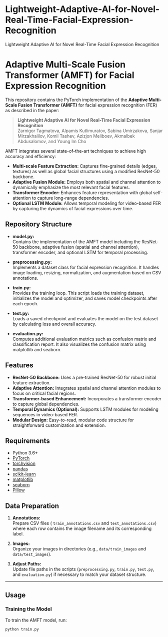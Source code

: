 # Lightweight-Adaptive-AI-for-Novel-Real-Time-Facial-Expression-Recognition
Lightweight Adaptive AI for Novel Real-Time Facial Expression Recognition
# Adaptive Multi-Scale Fusion Transformer (AMFT) for Facial Expression Recognition

This repository contains the PyTorch implementation of the **Adaptive Multi-Scale Fusion Transformer (AMFT)** for facial expression recognition (FER) as described in the paper:

> **Lightweight Adaptive AI for Novel Real-Time Facial Expression Recognition**  
> Zarnigor Tagmatova, Alpamis Kutlimuratov, Sabina Umirzakova, Sanjar Mirzakhalilov, Komil Tashev, Azizjon Meliboev, Akmalbek Abdusalomov, and Young Im Cho

AMFT integrates several state-of-the-art techniques to achieve high accuracy and efficiency:
- **Multi-scale Feature Extraction:** Captures fine-grained details (edges, textures) as well as global facial structures using a modified ResNet-50 backbone.
- **Adaptive Fusion Module:** Employs both spatial and channel attention to dynamically emphasize the most relevant facial features.
- **Transformer Encoder:** Enhances feature representation with global self-attention to capture long-range dependencies.
- **Optional LSTM Module:** Allows temporal modeling for video-based FER by capturing the dynamics of facial expressions over time.

## Repository Structure

- **model.py:**  
  Contains the implementation of the AMFT model including the ResNet-50 backbone, adaptive fusion (spatial and channel attention), transformer encoder, and optional LSTM for temporal processing.

- **preprocessing.py:**  
  Implements a dataset class for facial expression recognition. It handles image loading, resizing, normalization, and augmentation based on CSV annotations.

- **train.py:**  
  Provides the training loop. This script loads the training dataset, initializes the model and optimizer, and saves model checkpoints after each epoch.

- **test.py:**  
  Loads a saved checkpoint and evaluates the model on the test dataset by calculating loss and overall accuracy.

- **evaluation.py:**  
  Computes additional evaluation metrics such as confusion matrix and classification report. It also visualizes the confusion matrix using matplotlib and seaborn.

## Features

- **ResNet-50 Backbone:** Uses a pre-trained ResNet-50 for robust initial feature extraction.
- **Adaptive Attention:** Integrates spatial and channel attention modules to focus on critical facial regions.
- **Transformer-based Enhancement:** Incorporates a transformer encoder to capture global dependencies.
- **Temporal Dynamics (Optional):** Supports LSTM modules for modeling sequences in video-based FER.
- **Modular Design:** Easy-to-read, modular code structure for straightforward customization and extension.

## Requirements

- Python 3.6+
- [PyTorch](https://pytorch.org/)
- [torchvision](https://pytorch.org/vision/stable/index.html)
- [pandas](https://pandas.pydata.org/)
- [scikit-learn](https://scikit-learn.org/stable/)
- [matplotlib](https://matplotlib.org/)
- [seaborn](https://seaborn.pydata.org/)
- [Pillow](https://python-pillow.org/)
## Data Preparation

1. **Annotations:**  
   Prepare CSV files ( `train_annotations.csv` and `test_annotations.csv`) where each row contains the image filename and its corresponding label.

2. **Images:**  
   Organize your images in directories (e.g., `data/train_images` and `data/test_images`).

3. **Adjust Paths:**  
   Update file paths in the scripts (`preprocessing.py`, `train.py`, `test.py`, and `evaluation.py`) if necessary to match your dataset structure.

---

## Usage

### Training the Model

To train the AMFT model, run:

```bash
python train.py



